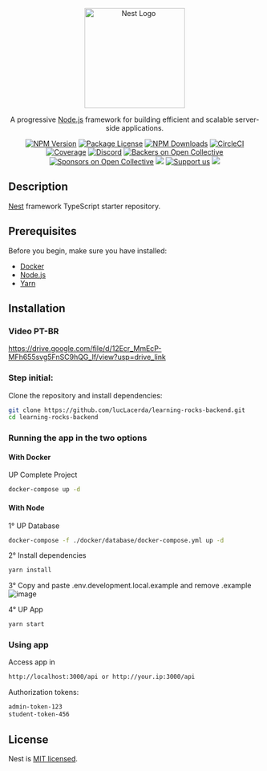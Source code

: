 <p align="center">
  <a href="http://nestjs.com/" target="blank"><img src="https://nestjs.com/img/logo-small.svg" width="200" alt="Nest Logo" /></a>
</p>

[circleci-image]: https://img.shields.io/circleci/build/github/nestjs/nest/master?token=abc123def456
[circleci-url]: https://circleci.com/gh/nestjs/nest

  <p align="center">A progressive <a href="http://nodejs.org" target="_blank">Node.js</a> framework for building efficient and scalable server-side applications.</p>
    <p align="center">
<a href="https://www.npmjs.com/~nestjscore" target="_blank"><img src="https://img.shields.io/npm/v/@nestjs/core.svg" alt="NPM Version" /></a>
<a href="https://www.npmjs.com/~nestjscore" target="_blank"><img src="https://img.shields.io/npm/l/@nestjs/core.svg" alt="Package License" /></a>
<a href="https://www.npmjs.com/~nestjscore" target="_blank"><img src="https://img.shields.io/npm/dm/@nestjs/common.svg" alt="NPM Downloads" /></a>
<a href="https://circleci.com/gh/nestjs/nest" target="_blank"><img src="https://img.shields.io/circleci/build/github/nestjs/nest/master" alt="CircleCI" /></a>
<a href="https://coveralls.io/github/nestjs/nest?branch=master" target="_blank"><img src="https://coveralls.io/repos/github/nestjs/nest/badge.svg?branch=master#9" alt="Coverage" /></a>
<a href="https://discord.gg/G7Qnnhy" target="_blank"><img src="https://img.shields.io/badge/discord-online-brightgreen.svg" alt="Discord"/></a>
<a href="https://opencollective.com/nest#backer" target="_blank"><img src="https://opencollective.com/nest/backers/badge.svg" alt="Backers on Open Collective" /></a>
<a href="https://opencollective.com/nest#sponsor" target="_blank"><img src="https://opencollective.com/nest/sponsors/badge.svg" alt="Sponsors on Open Collective" /></a>
  <a href="https://paypal.me/kamilmysliwiec" target="_blank"><img src="https://img.shields.io/badge/Donate-PayPal-ff3f59.svg"/></a>
    <a href="https://opencollective.com/nest#sponsor"  target="_blank"><img src="https://img.shields.io/badge/Support%20us-Open%20Collective-41B883.svg" alt="Support us"></a>
  <a href="https://twitter.com/nestframework" target="_blank"><img src="https://img.shields.io/twitter/follow/nestframework.svg?style=social&label=Follow"></a>
</p>
  <!--[![Backers on Open Collective](https://opencollective.com/nest/backers/badge.svg)](https://opencollective.com/nest#backer)
  [![Sponsors on Open Collective](https://opencollective.com/nest/sponsors/badge.svg)](https://opencollective.com/nest#sponsor)-->

## Description

[Nest](https://github.com/nestjs/nest) framework TypeScript starter repository.

## Prerequisites

Before you begin, make sure you have installed:
- [Docker](https://www.docker.com/get-started)
- [Node.js](https://nodejs.org/en/)
- [Yarn](https://yarnpkg.com/)

## Installation

### Video PT-BR
https://drive.google.com/file/d/12Ecr_MmEcP-MFh655svg5FnSC9hQG_lf/view?usp=drive_link

### Step initial:
Clone the repository and install dependencies:

```bash
git clone https://github.com/lucLacerda/learning-rocks-backend.git
cd learning-rocks-backend
```

### Running the app in the two options

#### With Docker

UP Complete Project
```bash
docker-compose up -d
```

#### With Node

1° UP Database
```bash
docker-compose -f ./docker/database/docker-compose.yml up -d
```
2° Install dependencies
```bash
yarn install
```

3° Copy and paste .env.development.local.example and remove .example
![image](https://github.com/lucLacerda/learning-rocks-backend/assets/89214092/11acc371-4b7d-48a9-8c61-6e5b376b51d6)

4° UP App 
```bash
yarn start
```

### Using app

Access app in
```bash
http://localhost:3000/api or http://your.ip:3000/api
```

Authorization tokens:
```bash
admin-token-123
student-token-456
```

## License

Nest is [MIT licensed](LICENSE).
